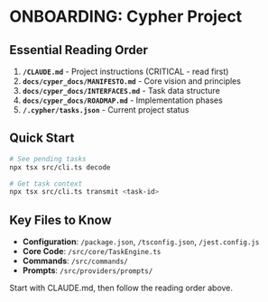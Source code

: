 # ONBOARDING: Cypher Project

## Essential Reading Order

1. **`/CLAUDE.md`** - Project instructions (CRITICAL - read first)
2. **`docs/cyper_docs/MANIFESTO.md`** - Core vision and principles
3. **`docs/cyper_docs/INTERFACES.md`** - Task data structure
4. **`docs/cyper_docs/ROADMAP.md`** - Implementation phases
5. **`/.cypher/tasks.json`** - Current project status

## Quick Start

```bash
# See pending tasks
npx tsx src/cli.ts decode

# Get task context
npx tsx src/cli.ts transmit <task-id>
```

## Key Files to Know

- **Configuration**: `/package.json`, `/tsconfig.json`, `/jest.config.js`
- **Core Code**: `/src/core/TaskEngine.ts`
- **Commands**: `/src/commands/`
- **Prompts**: `/src/providers/prompts/`

Start with CLAUDE.md, then follow the reading order above.